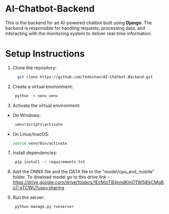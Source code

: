 # AI-Chatbot-Backend

This is the backend for an AI-powered chatbot built using **Django**. The backend is responsible for handling requests, processing data, and interacting with the monitoring system to deliver real-time information.

# Setup Instructions

1. Clone the repository:
   
   ```bash
     git clone https://github.com/tkdeshan/AI-Chatbot-Backend.git
3. Create a virtual environment:

    ```bash
     python -m venv venv
5. Activate the virtual environment:
  - On Windows:

    ```bash
     venv\Scripts\activate

  - On Linux/macOS:

     ```bash
     source venv/bin/activate
7. Install dependencies:

    ```bash
     pip install -r requirements.txt
9. Add the ONNX file and the DATA file to the "model/cpu_and_mobile" folder. To dowload model go to this drive link - https://drive.google.com/drive/folders/1EcMziTB4nndKmOTW5jEkCMgBo7-eTCWU?usp=sharing
5. Run the server:

    ```bash
     python manage.py runserver

